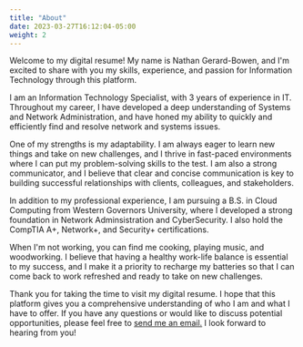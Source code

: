 ```yaml
---
title: "About"
date: 2023-03-27T16:12:04-05:00
weight: 2
---
```


Welcome to my digital resume! My name is Nathan Gerard-Bowen, and I'm excited to share with you my skills, experience, and passion for Information Technology through this platform.

I am an Information Technology Specialist, with 3 years of experience in IT. Throughout my career, I have developed a deep understanding of Systems and Network Administration, and have honed my ability to quickly and efficiently find and resolve network and systems issues.

One of my strengths is my adaptability. I am always eager to learn new things and take on new challenges, and I thrive in fast-paced environments where I can put my problem-solving skills to the test. I am also a strong communicator, and I believe that clear and concise communication is key to building successful relationships with clients, colleagues, and stakeholders.

In addition to my professional experience, I am pursuing a B.S. in Cloud Computing from Western Governors University, where I developed a strong foundation in Network Adminsistration and CyberSecurity. I also hold the CompTIA A+, Network+, and Security+ certifications.

When I'm not working, you can find me cooking, playing music, and woodworking. I believe that having a healthy work-life balance is essential to my success, and I make it a priority to recharge my batteries so that I can come back to work refreshed and ready to take on new challenges.

Thank you for taking the time to visit my digital resume. I hope that this platform gives you a comprehensive understanding of who I am and what I have to offer. If you have any questions or would like to discuss potential opportunities, please feel free to [send me an email.](mailto:nathangerardbowen@gmail.com) I look forward to hearing from you!
